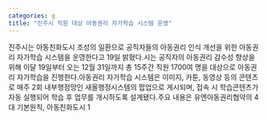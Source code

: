 ```yaml
---
categories: g
title: "진주시 직원 대상 아동권리 자가학습 시스템 운영"
---
```

진주시는 아동친화도시 조성의 일환으로 공직자들의 아동권리 인식 개선을 위한 아동권리 자가학습 시스템을 운영한다고 19일 밝혔다.시는 공직자의 아동권리 감수성 향상을 위해 이달 19일부터 오는 12월 31일까지 총 15주간 직원 1700여 명을 대상으로 아동권리 자가학습을 진행한다.아동권리 자가학습 시스템은 이미지, 카툰, 동영상 등의 콘텐츠로 매주 2회 내부행정망인 새올행정시스템의 팝업으로 게시되며, 접속 시 학습콘텐츠가 자동 실행되어 학습 후 업무를 개시하도록 설계됐다.주요 내용은 유엔아동권리협약의 4대 기본원칙, 아동친화도시 1